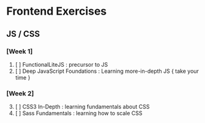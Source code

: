 # Frontend Exercises 

## JS / CSS 

### [Week 1]
1. [ ] FunctionalLiteJS : precursor to JS
2. [ ] Deep JavaScript Foundations : Learning more-in-depth JS { take your time } 

### [Week 2] 
3. [ ] CSS3 In-Depth : learning fundamentals about CSS
4. [ ] Sass Fundamentals : learning how to scale CSS 
